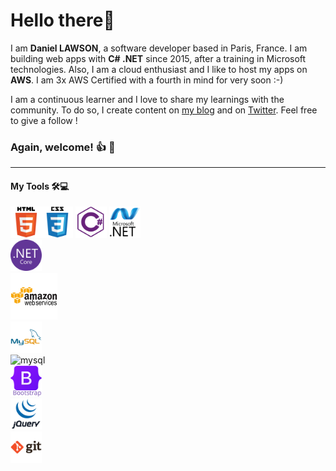 # Hello there👋

I am **Daniel LAWSON**, a software developer based in Paris, France. I am building web apps with **C# .NET** since 2015, after a training in Microsoft technologies. Also, I am a cloud enthusiast and I like to host my apps on **AWS**. I am 3x AWS Certified with a fourth in mind for very soon :-)

I am a continuous learner and I love to share my learnings with the community. To do so, I create content on [my blog](https://danylaws.hashnode.dev/) and on [Twitter](https://twitter.com/danylaws). Feel free to give a follow !
### Again, welcome! 👍 🤗
---
 #### My Tools 🛠️💻

<img src="https://raw.githubusercontent.com/devicons/devicon/1119b9f84c0290e0f0b38982099a2bd027a48bf1/icons/html5/html5-original-wordmark.svg" alt="html5" style="height: 50px; width:50px;"/><img src="https://raw.githubusercontent.com/devicons/devicon/1119b9f84c0290e0f0b38982099a2bd027a48bf1/icons/css3/css3-original-wordmark.svg" alt="css3" style="height: 50px; width:50px;"/> <img src="https://raw.githubusercontent.com/devicons/devicon/1119b9f84c0290e0f0b38982099a2bd027a48bf1/icons/csharp/csharp-line.svg" alt="csharp" style="height: 50px; width:50px;"/>  <img src="https://raw.githubusercontent.com/devicons/devicon/master/icons/dot-net/dot-net-original-wordmark.svg" alt="dotnet" style="height: 50px; width:50px;"/>  
<img src="https://raw.githubusercontent.com/devicons/devicon/master/icons/dotnetcore/dotnetcore-original.svg" alt="dotnet-core" style="height: 50px; width:50px;"/>  
<img src="https://raw.githubusercontent.com/devicons/devicon/master/icons/amazonwebservices/amazonwebservices-original-wordmark.svg" alt="AWS" style="height: 75px; width:75px;"/>  
<img src="https://raw.githubusercontent.com/devicons/devicon/1119b9f84c0290e0f0b38982099a2bd027a48bf1/icons/mysql/mysql-original-wordmark.svg" alt="mysql" style="height: 50px; width:50px;"/>  
<img src="https://cdn.cdnlogo.com/logos/m/21/microsoft-sql-server.svg"  alt="mysql" style="height: 50px; width:50px;"/>  
<img src="https://raw.githubusercontent.com/devicons/devicon/1119b9f84c0290e0f0b38982099a2bd027a48bf1/icons/bootstrap/bootstrap-original-wordmark.svg" alt="bootstrap" style="height: 50px; width:50px;"/>  
<img src="https://raw.githubusercontent.com/devicons/devicon/master/icons/jquery/jquery-original-wordmark.svg" alt="jquery" style="height: 50px; width:50px;"/>  
<img src="https://raw.githubusercontent.com/devicons/devicon/master/icons/git/git-original-wordmark.svg" alt="git" style="height: 50px; width:50px;"/>  
 

<!---
danylaws/danylaws is a ✨ special ✨ repository because its `README.md` (this file) appears on your GitHub profile.
You can click the Preview link to take a look at your changes.
--->

